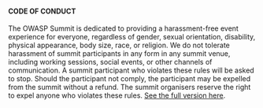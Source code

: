 <h4> CODE OF CONDUCT </h4>
The OWASP Summit is dedicated to providing a harassment-free event experience for everyone, regardless of gender, sexual orientation, disability, physical appearance, body size, race, or religion. We do not tolerate harassment of summit participants in any form in any summit venue, including working sessions, social events, or other channels of communication. A summit participant who violates these rules will be asked to stop. Should the participant not comply, the participant may be expelled from the summit without a refund. The summit organisers reserve the right to expel anyone who violates these rules. <a href="CoC.html">See the full version here</a>.
